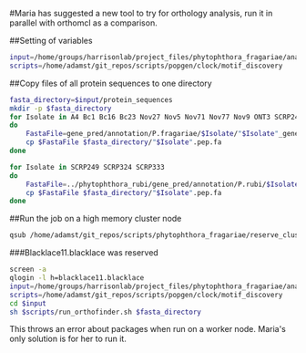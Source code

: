 #Maria has suggested a new tool to try for orthology analysis, run it in parallel with orthomcl as a comparison.

##Setting of variables

```bash
input=/home/groups/harrisonlab/project_files/phytophthora_fragariae/analysis/orthology/OrthoFinder
scripts=/home/adamst/git_repos/scripts/popgen/clock/motif_discovery
```

##Copy files of all protein sequences to one directory

```bash
fasta_directory=$input/protein_sequences
mkdir -p $fasta_directory
for Isolate in A4 Bc1 Bc16 Bc23 Nov27 Nov5 Nov71 Nov77 Nov9 ONT3 SCRP245_v2
do
    FastaFile=gene_pred/annotation/P.fragariae/$Isolate/"$Isolate"_genes_incl_ORFeffectors.pep.fasta
    cp $FastaFile $fasta_directory/"$Isolate".pep.fa
done

for Isolate in SCRP249 SCRP324 SCRP333
do
    FastaFile=../phytophthora_rubi/gene_pred/annotation/P.rubi/$Isolate/"$Isolate"_genes_incl_ORFeffectors.pep.fasta
    cp $FastaFile $fasta_directory/"$Isolate".pep.fa
done
```

##Run the job on a high memory cluster node

```bash
qsub /home/adamst/git_repos/scripts/phytophthora_fragariae/reserve_cluster.sh
```

###Blacklace11.blacklace was reserved

```bash
screen -a
qlogin -l h=blacklace11.blacklace
input=/home/groups/harrisonlab/project_files/phytophthora_fragariae/analysis/orthology/OrthoFinder
scripts=/home/adamst/git_repos/scripts/popgen/clock/motif_discovery
cd $input
sh $scripts/run_orthofinder.sh $fasta_directory
```

This throws an error about packages when run on a worker node. Maria's only solution is for her to run it.
